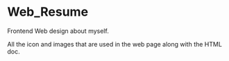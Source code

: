 # Web_Resume
Frontend Web design about myself.

All the icon and images that are used in the web page along with the HTML doc.
